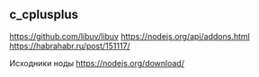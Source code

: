 ## c_cplusplus

https://github.com/libuv/libuv
https://nodejs.org/api/addons.html
https://habrahabr.ru/post/151117/

Исходники ноды https://nodejs.org/download/
